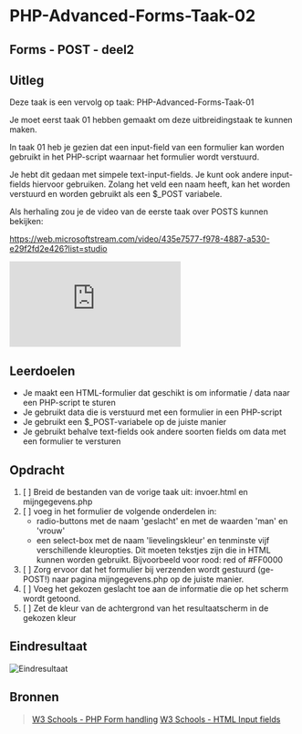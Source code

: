 # PHP-Advanced-Forms-Taak-02


## Forms - POST - deel2


## Uitleg

Deze taak is een vervolg op taak: PHP-Advanced-Forms-Taak-01

Je moet eerst taak 01 hebben gemaakt om deze uitbreidingstaak te kunnen maken.

In taak 01 heb je gezien dat een input-field van een formulier kan worden gebruikt in het PHP-script waarnaar het formulier wordt verstuurd.

Je hebt dit gedaan met simpele text-input-fields. Je kunt ook andere input-fields hiervoor gebruiken. Zolang het veld een naam heeft, kan het worden verstuurd en worden gebruikt als een $_POST variabele.

Als herhaling zou je de video van de eerste taak over POSTS kunnen bekijken:

https://web.microsoftstream.com/video/435e7577-f978-4887-a530-e29f2fd2e426?list=studio

![Aanvullend de PowerPoint gebruikt in de video](https://github.com/ROC-van-Amsterdam-College-Amstelland/PHP-ADVANCED/blob/master/3-Forms/taak02/images/php-forms-post.pdf)

## Leerdoelen

- Je maakt een HTML-formulier dat geschikt is om informatie / data naar een PHP-script te sturen
- Je gebruikt data die is verstuurd met een formulier in een PHP-script
- Je gebruikt een $_POST-variabele op de juiste manier
- Je gebruikt behalve text-fields ook andere soorten fields om data met een formulier te versturen


## Opdracht

1. [ ] Breid de bestanden van de vorige taak uit: invoer.html en mijngegevens.php
2. [ ] voeg in het formulier de volgende onderdelen in:
    - radio-buttons met de naam 'geslacht' en met de waarden 'man' en 'vrouw'
    - een select-box met de naam 'lievelingskleur' en tenminste vijf verschillende kleuropties. Dit moeten tekstjes zijn die in HTML kunnen worden gebruikt. Bijvoorbeeld voor rood: red of #FF0000
3. [ ] Zorg ervoor dat het formulier bij verzenden wordt gestuurd (ge-POST!) naar pagina mijngegevens.php op de juiste manier.
4. [ ] Voeg het gekozen geslacht toe aan de informatie die op het scherm wordt getoond.
5. [ ] Zet de kleur van de achtergrond van het resultaatscherm in de gekozen kleur

## Eindresultaat

![Eindresultaat](https://github.com/ROC-van-Amsterdam-College-Amstelland/PHP-ADVANCED/blob/master/3-Forms/taak02/images/reslutaat.png)

## Bronnen

> [W3 Schools - PHP Form handling](https://www.w3schools.com/php/php_forms.asp)
> [W3 Schools - HTML Input fields](https://www.w3schools.com/html/html_form_input_types.asp)



<!--- ------------ DIT COMMENTAAR LATEN STAAN AUB ------------
------------------ ------------------------------ ------------
------------------ eagle ref:68605635
------------------ ------------------------------ ------------
------------------ DIT COMMENTAAR LATEN STAAN AUB -------- -->